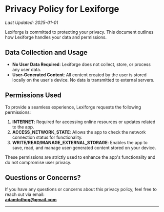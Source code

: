 # Privacy Policy for Lexiforge

_Last Updated: 2025-01-01_

Lexiforge is committed to protecting your privacy. This document outlines how Lexiforge handles your data and permissions.

## Data Collection and Usage

- **No User Data Required**: Lexiforge does not collect, store, or process any user data.  
- **User-Generated Content**: All content created by the user is stored locally on the user's device. No data is transmitted to external servers.

## Permissions Used

To provide a seamless experience, Lexiforge requests the following permissions:  

1. **INTERNET**: Required for accessing online resources or updates related to the app.  
2. **ACCESS_NETWORK_STATE**: Allows the app to check the network connection status for functionality.  
3. **WRITE/READ/MANAGE_EXTERNAL_STORAGE**: Enables the app to save, read, and manage user-generated content stored on your device.  

These permissions are strictly used to enhance the app's functionality and do not compromise user privacy.

## Questions or Concerns?

If you have any questions or concerns about this privacy policy, feel free to reach out via email:  
**adamtothog@gmail.com**

---
